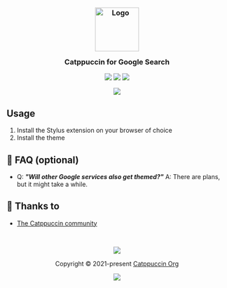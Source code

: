 <h3 align="center">
	<img src="https://raw.githubusercontent.com/catppuccin/catppuccin/dev/assets/logos/exports/1544x1544_circle.png" width="100" alt="Logo"/><br/>
	<img src="https://raw.githubusercontent.com/catppuccin/catppuccin/dev/assets/misc/transparent.png" height="30" width="0px"/>
	Catppuccin for Google Search
	<img src="https://raw.githubusercontent.com/catppuccin/catppuccin/dev/assets/misc/transparent.png" height="30" width="0px"/>
</h3>

<p align="center">
    <a href="https://github.com/DartMNKY/google-catppuccin-theme/stargazers"><img src="https://img.shields.io/github/stars/DartMNKY/google-catppuccin-theme?colorA=1e1e28&colorB=c9cbff&style=for-the-badge&logo=starship"></a>
    <a href="https://github.com/DartMNKY/google-catppuccin-theme/issues"><img src="https://img.shields.io/github/issues/DartMNKY/google-catppuccin-theme?colorA=1e1e28&colorB=f7be95&style=for-the-badge"></a>
    <a href="https://github.com/DartMNKY/google-catppuccin-theme/contributors"><img src="https://img.shields.io/github/contributors/DartMNKY/google-catppuccin-theme?colorA=1e1e28&colorB=b1e1a6&style=for-the-badge"></a>
</p>

<p align="center">
  <img src="[https://github.com/DartMNKY/google-catppuccin-theme/blob/7573997cd4ea22e359f35c75cedf38ca1c26e2b1/assets/Screenshot%20from%202022-05-19%2023-45-49.png]"/>
</p>

## Usage

1. Install the Stylus extension on your browser of choice
2. Install the theme

## 🙋 FAQ (optional)

- Q: **_"Will other Google services also get themed?"_**
  A: There are plans, but it might take a while.

## 💝 Thanks to

- [The Catppuccin community](https://github.com/catppuccin)

&nbsp;

<p align="center"><img src="https://raw.githubusercontent.com/catppuccin/catppuccin/dev/assets/footers/gray0_ctp_on_line.svg?sanitize=true" /></p>
<p align="center">Copyright &copy; 2021-present <a href="https://github.com/catppuccin" target="_blank">Catppuccin Org</a>
<p align="center"><a href="https://github.com/catppuccin/catppuccin/blob/main/LICENSE"><img src="https://img.shields.io/static/v1.svg?style=for-the-badge&label=License&message=MIT&logoColor=d9e0ee&colorA=302d41&colorB=c9cbff"/></a></p>
